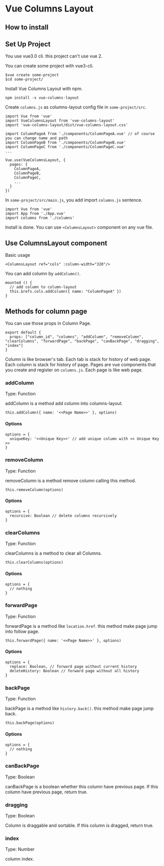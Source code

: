 # Vue Columns Layout

## How to install

## Set Up Project
You use vue3.0 cli. this project can't use vue 2.

You can create some project with vue3-cli.
```
$vue create some-project
$cd some-project/
```

Install Vue Columns Layout with npm.
```
npm install -s vue-columns-layout
```

Create `columns.js` as columns-layout config file in `some-project/src`.
```
import Vue from 'vue'
import VueColumnsLayout from 'vue-columns-layout'
import 'vue-columns-layout/dist/vue-columns-layout.css'

import ColumnPageA from './components/ColumnPageA.vue' // of course you can change name and path
import ColumnPageB from './components/ColumnPageB.vue'
import ColumnPageC from './components/ColumnPageC.vue'
...

Vue.use(VueColumnsLayout, {
  pages: {
    ColumnPageA,
    ColumnPageB,
    ColumnPageC,
    ...
  }
})
```

In `some-project/src/main.js`, you add import `columns.js` sentence.
```
import Vue from 'vue'
import App from './App.vue'
import columns from './columns'
```

Install is done. You can use `<ColumnsLayout>` component on any vue file.

## Use ColumnsLayout component

Basic usage
```
<ColumnsLayout ref="cols" :column-width="320"/>
```
You can add column by `addColumn()`.
```
mounted () {
  // add column to column-layout
  this.$refs.cols.addColumn({ name: "ColumnPageA" })
}
```

## Methods for column page
You can use those props in Column Page.
```
export default {
  props: ["column_id", "columns", "addColumn", "removeColumn", "clearColumns", "forwardPage", "backPage", "canBackPage", "dragging", "index"]
}
```
Column is like browser's tab.
Each tab is stack for history of web page.
Each column is stack for history of page.
Pages are vue components that you create and register on `columns.js`.
Each page is like web page.

### addColumn
Type: Function

addColumn is a method add column into columns-layout.
```
this.addColumn({ name: '<<Page Name>>' }, options)
```

#### Options
```
options = {
  uniqueKey: '<<Unique Key>>' // add unique column with << Unique Key >>
}
```

### removeColumn
Type: Function

removeColumn is a method remove column calling this method.
```
this.removeColumn(options)
```

#### Options
```
options = {
  recursive: Boolean // delete columns recursively
}
```

### clearColumns
Type: Function

clearColumns is a method to clear all Columns.

```
this.clearColumns(options)
```
#### Options
```
options = {
  // nothing
}
```

### forwardPage
Type: Function

forwardPage is a method like `location.href`.
this method make page jump into follow page.
```
this.forwardPage({ name: '<<Page Name>>' }, options)
```

#### Options
```
options = {
  replace: Boolean, // forward page without current history
  deleteHistory: Boolean // forward page without all history
}
```

### backPage
Type: Function

backPage is a method like `history.back()`.
this method make page jump back.

```
this.backPage(options)
```
#### Options
```
options = {
  // nothing
}
```

### canBackPage
Type: Boolean

canBackPage is a boolean whether this column have previous page.
If this column have previous page, return true.
### dragging
Type: Boolean

Column is draggable and sortable.
If this column is dragged, return true.
### index
Type: Number

column index.
